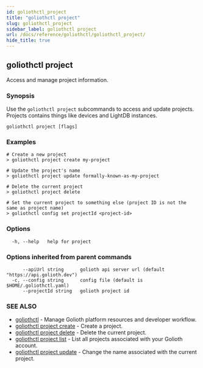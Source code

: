 ```yaml
---
id: goliothctl_project
title: "goliothctl project"
slug: goliothctl_project
sidebar_label: goliothctl project
url: /docs/reference/goliothctl/goliothctl_project/
hide_title: true
---
```

## goliothctl project

Access and manage project information.

### Synopsis

Use the `goliothctl project` subcommands to access and update projects. Projects contains things like devices and LightDB instances.

```
goliothctl project [flags]
```

### Examples

```
# Create a new project
> goliothctl project create my-project

# Update the project's name
> goliothctl project update formally-known-as-my-project

# Delete the current project
> goliothctl project delete

# Set the current project to something else (project ID is not the same as project name)
> goliothctl config set projectId <project-id>
```

### Options

```
  -h, --help   help for project
```

### Options inherited from parent commands

```
      --apiUrl string      golioth api server url (default "https://api.golioth.dev")
  -c, --config string      config file (default is $HOME/.goliothctl.yaml)
      --projectId string   golioth project id
```

### SEE ALSO

* [goliothctl](/docs/reference/goliothctl/goliothctl/)	 - Manage Golioth platform resources and developer workflow.
* [goliothctl project create](/docs/reference/goliothctl/goliothctl_project_create/)	 - Create a project.
* [goliothctl project delete](/docs/reference/goliothctl/goliothctl_project_delete/)	 - Delete the current project.
* [goliothctl project list](/docs/reference/goliothctl/goliothctl_project_list/)	 - List all projects associated with your Golioth account.
* [goliothctl project update](/docs/reference/goliothctl/goliothctl_project_update/)	 - Change the name associated with the current project.

